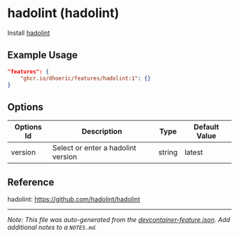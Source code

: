 
# hadolint (hadolint)

Install [hadolint](https://github.com/hadolint/hadolint)

## Example Usage

```json
"features": {
    "ghcr.io/dhoeric/features/hadolint:1": {}
}
```

## Options

| Options Id | Description | Type | Default Value |
|-----|-----|-----|-----|
| version | Select or enter a hadolint version | string | latest |

## Reference

hadolint: https://github.com/hadolint/hadolint

---

_Note: This file was auto-generated from the [devcontainer-feature.json](https://github.com/dhoeric/features/blob/main/src/hadolint/devcontainer-feature.json).  Add additional notes to a `NOTES.md`._
